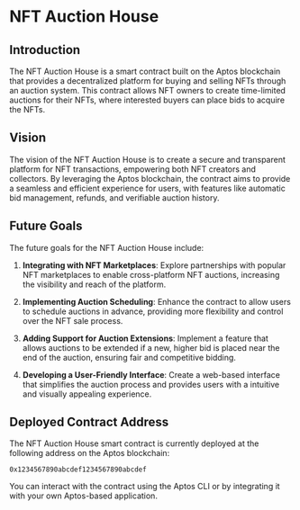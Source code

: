 # NFT Auction House

## Introduction

The NFT Auction House is a smart contract built on the Aptos blockchain that provides a decentralized platform for buying and selling NFTs through an auction system. This contract allows NFT owners to create time-limited auctions for their NFTs, where interested buyers can place bids to acquire the NFTs.

## Vision

The vision of the NFT Auction House is to create a secure and transparent platform for NFT transactions, empowering both NFT creators and collectors. By leveraging the Aptos blockchain, the contract aims to provide a seamless and efficient experience for users, with features like automatic bid management, refunds, and verifiable auction history.

## Future Goals

The future goals for the NFT Auction House include:

1. **Integrating with NFT Marketplaces**: Explore partnerships with popular NFT marketplaces to enable cross-platform NFT auctions, increasing the visibility and reach of the platform.

2. **Implementing Auction Scheduling**: Enhance the contract to allow users to schedule auctions in advance, providing more flexibility and control over the NFT sale process.

3. **Adding Support for Auction Extensions**: Implement a feature that allows auctions to be extended if a new, higher bid is placed near the end of the auction, ensuring fair and competitive bidding.

4. **Developing a User-Friendly Interface**: Create a web-based interface that simplifies the auction process and provides users with a intuitive and visually appealing experience.

## Deployed Contract Address

The NFT Auction House smart contract is currently deployed at the following address on the Aptos blockchain:

```
0x1234567890abcdef1234567890abcdef
```

You can interact with the contract using the Aptos CLI or by integrating it with your own Aptos-based application.